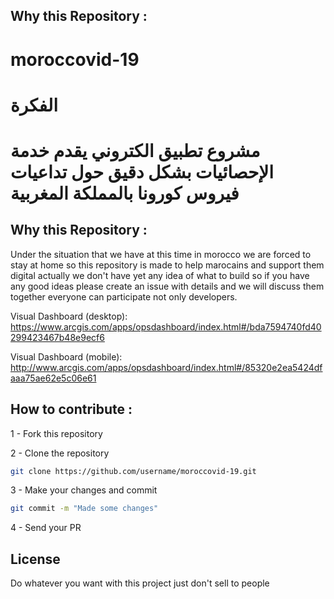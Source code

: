 ## Why this Repository :

# moroccovid-19

# الفكرة

مشروع تطبيق الكتروني يقدم خدمة الإحصائيات بشكل دقيق حول تداعيات فيروس كورونا بالمملكة المغربية
=======
## Why this Repository :

Under the situation that we have at this time in morocco we are forced to stay at home so this repository
is made to help marocains and support them digital actually we don't have yet any idea of what to build
so if you have any good ideas please create an issue with details and we will discuss them together everyone can participate not only developers.

Visual Dashboard (desktop):
https://www.arcgis.com/apps/opsdashboard/index.html#/bda7594740fd40299423467b48e9ecf6

Visual Dashboard (mobile):
http://www.arcgis.com/apps/opsdashboard/index.html#/85320e2ea5424dfaaa75ae62e5c06e61

## How to contribute :

1 - Fork this repository

2 - Clone the repository

```bash
git clone https://github.com/username/moroccovid-19.git
```
3 - Make your changes and commit 
```bash
git commit -m "Made some changes"
```
4 - Send your PR

## License

Do whatever you want with this project just don't sell to people
